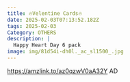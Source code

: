 ```yaml
---
title: 🔥Velentine Cards🔥
date: 2025-02-03T07:13:52.182Z
tags: 2025-02-03
Category: OTHERS
description: |
  Happy Heart Day 6 pack
image: img/81d54i-dh0l._ac_sl1500_.jpg
---
```

https://amzlink.to/az0qzwV0aA32Y
AD